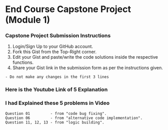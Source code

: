 # End Course Capstone Project (Module 1)
### Capstone Project Submission Instructions
  1. Login/Sign Up to your GitHub account.
  2. Fork this Gist from the Top-Right corner.
  3. Edit your Gist and paste/write the code solutions inside the respective functions.
  4. Share your Gist link in the submission form as per the instructions given.

`- Do not make any changes in the first 3 lines`

### Here is the Youtube Link of 5 Explanation 


### I had Explained these 5 problems in Video 
    Question 01         - from "code bug fixing".
    Question 06         - from "alternative code implementation".
    Question 11, 12, 13 - from "logic building".
